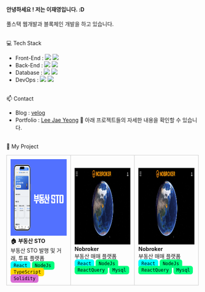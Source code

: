 #### 안녕하세요 ! 저는 이재영입니다. :D
풀스택 웹개발과 블록체인 개발을 하고 있습니다.
<br><br>

💻 Tech Stack

- Front-End : <img src="https://img.shields.io/badge/react-61DAFB?style=for-the-badge&logo=react&logoColor=black"> <img src="https://img.shields.io/badge/flutter-02569B?style=for-the-badge&logo=flutter&logoColor=black">
- Back-End  : <img src="https://img.shields.io/badge/node.js-339933?style=for-the-badge&logo=Node.js&logoColor=white"> <img src="https://img.shields.io/badge/python-3776AB?style=for-the-badge&logo=python&logoColor=white">
- Database : <img src="https://img.shields.io/badge/postgresql-4169E1?style=for-the-badge&logo=postgresql&logoColor=white"> <img src="https://img.shields.io/badge/mysql-4479A1?style=for-the-badge&logo=mysql&logoColor=white">
- DevOps : <img src="https://img.shields.io/badge/amazonec2-FF9900?style=for-the-badge&logo=amazonec2&logoColor=white"> <img src="https://img.shields.io/badge/amazons3-569A31?style=for-the-badge&logo=amazons3&logoColor=white">
<br><br>

📫 Contact
- Blog : [velog](https://velog.io/@ijy1995/posts)
- Portfolio : [Lee Jae Yeong](https://zam0ng.github.io/portfolio/) 🔎 아래 프로젝트들의 자세한 내용을 확인할 수 있습니다.
<br><br>

📁 My Project

<table>
  <tr>
    <td align="left" style="border:1px solid #ccc; border-radius:10px; padding:10px; width:250px;">
      <a href="https://github.com/zam0ng/Real_estate_STO_project" target="_blank" style="text-decoration:none; color:inherit;">
      <img src="./sto_banner.png" width="300" height="200"><br>
      </a>
      <strong>🏠 부동산 STO </strong><br>
      <span>부동산 STO 발행 및 거래, 투표 플랫폼</span><br>
      <code style="background:#00FFFF; color:#000; padding:4px 8px; border-radius:6px;">React</code>
      <code style="background:#00FF7F; color:#000; padding:4px 8px; border-radius:6px;">NodeJs</code>
      <code style="background:#FFD700; color:#000; padding:4px 8px; border-radius:6px;">TypeScript</code>
      <code style="background:#DA70D6; color:#000; padding:4px 8px; border-radius:6px;">Solidity</code><br>
    </td>
    <td align="left" style="border:1px solid #ccc; border-radius:10px; padding:10px; width:250px;">
      <a href="https://github.com/zam0ng/React_Project_NoBroker" target="_blank" style="text-decoration:none; color:inherit;">
      <img src="./nobroker.png" width="300" height="200"><br>
      </a>
      <strong>Nobroker</strong><br>
      <span>부동산 매매 플랫폼</span><br>
      <code style="background:#00FFFF; color:#000; padding:4px 8px; border-radius:6px;">React</code>
      <code style="background:#00FF7F; color:#000; padding:4px 8px; border-radius:6px;">NodeJs</code>
      <code style="background:#00FF7F; color:#000; padding:4px 8px; border-radius:6px;">ReactQuery</code>
      <code style="background:#00FF7F; color:#000; padding:4px 8px; border-radius:6px;">Mysql</code>
    </td>
    <td align="left" style="border:1px solid #ccc; border-radius:10px; padding:10px; width:250px;">
      <a href="https://github.com/zam0ng/React_Project_NoBroker" target="_blank" style="text-decoration:none; color:inherit;">
      <img src="./nobroker.png" width="300" height="200"><br>
      </a>
      <strong>Nobroker</strong><br>
      <span>부동산 매매 플랫폼</span><br>
      <code style="background:#00FFFF; color:#000; padding:4px 8px; border-radius:6px;">React</code>
      <code style="background:#00FF7F; color:#000; padding:4px 8px; border-radius:6px;">NodeJs</code>
      <code style="background:#00FF7F; color:#000; padding:4px 8px; border-radius:6px;">ReactQuery</code>
      <code style="background:#00FF7F; color:#000; padding:4px 8px; border-radius:6px;">Mysql</code>
    </td>
  </tr>
</table>


<!--
**zam0ng/zam0ng** is a ✨ _special_ ✨ repository because its `README.md` (this file) appears on your GitHub profile.

Here are some ideas to get you started:
 
- 🔭 I’m currently working on ...
- 🌱 I’m currently learning ...
- 👯 I’m looking to collaborate on ...
- 🤔 I’m looking for help with ...
- 💬 Ask me about ...
- 📫 How to reach me: ...
- 😄 Pronouns: ...
- ⚡ Fun fact: ...
-->

